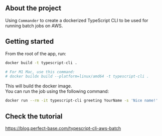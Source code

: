## About the project

Using `Commander` to create a dockerized TypeScript CLI to be used for running batch jobs on AWS.

## Getting started

From the root of the app, run:

```bash
docker build -t typescript-cli .

# For M1 Mac, use this command:
# docker buildx build --platform=linux/amd64 -t typescript-cli .
```

This will build the docker image.  
You can run the job using the following command:

```bash
docker run --rm -it typescript-cli greeting YourName -s 'Nice name!'
```

## Check the tutorial

https://blog.perfect-base.com/typescript-cli-aws-batch
